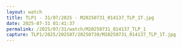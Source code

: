 ```yaml
---
layout: watch
title: TLP1 - 31/07/2025 - M20250731_014137_TLP_1T.jpg
date: 2025-07-31 01:41:37
permalink: /2025/07/31/watch/M20250731_014137_TLP_1
capture: TLP1/2025/202507/20250730/M20250731_014137_TLP_1T.jpg
---
```

